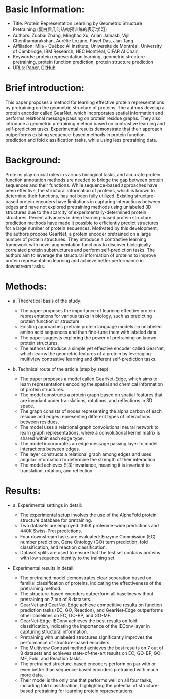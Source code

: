 # Basic Information:

- Title: Protein Representation Learning by Geometric Structure Pretraining (蛋白质几何结构预训练的表示学习)
- Authors: Zuobai Zhang, Minghao Xu, Arian Jamasb, Vijil Chenthamarakshan, Aurélie Lozano, Payel Das, Jian Tang
- Affiliation: Mila - Québec AI Institute, Université de Montréal, University of Cambridge, IBM Research, HEC Montréal, CIFAR AI Chair
- Keywords: protein representation learning, geometric structure pretraining, protein function prediction, protein structure prediction
- URLs: [Paper](https://arxiv.org/abs/2203.06125v5), [GitHub](https://github.com/DeepGraphLearning/GearNet)

# Brief introduction:

This paper proposes a method for learning effective protein representations by pretraining on the geometric structure of proteins. The authors develop a protein encoder called GearNet, which incorporates spatial information and performs relational message passing on protein residue graphs. They also introduce a geometric pretraining method based on contrastive learning and self-prediction tasks. Experimental results demonstrate that their approach outperforms existing sequence-based methods in protein function prediction and fold classification tasks, while using less pretraining data.

# Background:

Proteins play crucial roles in various biological tasks, and accurate protein function annotation methods are needed to bridge the gap between protein sequences and their functions. While sequence-based approaches have been effective, the structural information of proteins, which is known to determine their functions, has not been fully utilized. Existing structure-based protein encoders have limitations in capturing interactions between edges and have not explored pretraining methods using unlabeled 3D structures due to the scarcity of experimentally-determined protein structures. Recent advances in deep learning-based protein structure prediction methods have made it possible to efficiently predict structures for a large number of protein sequences. Motivated by this development, the authors propose GearNet, a protein encoder pretrained on a large number of protein structures. They introduce a contrastive learning framework with novel augmentation functions to discover biologically correlated protein substructures and perform self-prediction tasks. The authors aim to leverage the structural information of proteins to improve protein representation learning and achieve better performance in downstream tasks.

# Methods:

- a. Theoretical basis of the study:
    
    - The paper proposes the importance of learning effective protein representations for various tasks in biology, such as predicting protein function or structure.
    - Existing approaches pretrain protein language models on unlabeled amino acid sequences and then fine-tune them with labeled data.
    - The paper suggests exploring the power of pretraining on known protein structures.
    - The authors introduce a simple yet effective encoder called GearNet, which learns the geometric features of a protein by leveraging multiview contrastive learning and different self-prediction tasks.
- b. Technical route of the article (step by step):
    
    - The paper proposes a model called GearNet-Edge, which aims to learn representations encoding the spatial and chemical information of protein structures.
    - The model constructs a protein graph based on spatial features that are invariant under translations, rotations, and reflections in 3D space.
    - The graph consists of nodes representing the alpha carbon of each residue and edges representing different types of interactions between residues.
    - The model uses a relational graph convolutional neural network to learn graph representations, where a convolutional kernel matrix is shared within each edge type.
    - The model incorporates an edge message passing layer to model interactions between edges.
    - The layer constructs a relational graph among edges and uses angular information to determine the strength of their interaction.
    - The model achieves E(3)-invariance, meaning it is invariant to translation, rotation, and reflection.

# Results:

- a. Experimental settings in detail:
    
    - The experimental setup involves the use of the AlphaFold protein structure database for pretraining.
    - Two datasets are employed: 365K proteome-wide predictions and 440K Swiss-Prot predictions.
    - Four downstream tasks are evaluated: Enzyme Commission (EC) number prediction, Gene Ontology (GO) term prediction, fold classification, and reaction classification.
    - Dataset splits are used to ensure that the test set contains proteins with low sequence identity to the training set.
    
- Experimental results in detail:
    
    - The pretrained model demonstrates clear separation based on familial classification of proteins, indicating the effectiveness of the pretraining method.
    - The structure-based encoders outperform all baselines without pretraining on 7 out of 8 datasets.
    - GearNet and GearNet-Edge achieve competitive results on function prediction tasks (EC, GO, Reaction), and GearNet-Edge outperforms other baselines on EC, GO-BP, and GO-MF.
    - GearNet-Edge-IEConv achieves the best results on fold classification, indicating the importance of the IEConv layer in capturing structural information.
    - Pretraining with unlabeled structures significantly improves the performance of structure-based encoders.
    - The Multiview Contrast method achieves the best results on 7 out of 8 datasets and achieves state-of-the-art results on EC, GO-BP, GO-MF, Fold, and Reaction tasks.
    - The pretrained structure-based encoders perform on par with or even better than sequence-based encoders pretrained with much more data.
    - Their model is the only one that performs well on all four tasks, including fold classification, highlighting the potential of structure-based pretraining for learning protein representations.